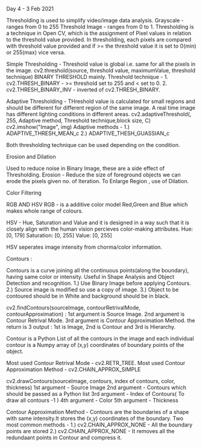 Day 4 - 3 Feb 2021


Thresholding is used to simplify video/image data analysis.
	Grayscale - ranges from 0 to 255
	Threshold  Image - ranges from 0 to 1. 
Thresholding is a technique in Open CV, which is the assignment of Pixel values in relation to the threshold value provided. In thresholding, each pixels are compared with threshold value provided and if >= the threshold value it is set to 0(min) or 255(max) vice versa.

Simple Thresholding - Threshold value is global i.e. same for all the pixels in the image.
	cv2.threshold(source, threshold value, maximumValue, threshold technique)
		BINARY THRESHOLD mainly.
		Threshold technique - 
			1.	cv2.THRESH_BINARY - >= threshold set to 255 and < set to 0.
			2.	cv2.THRESH_BINARY_INV - inverted of cv2.THRESH_BINARY.

Adaptive Thresholding - THreshold value is calculated for small regions and should be different for different region of the same image. A real time image has different lighting conditions in different areas.
	cv2.adaptiveThreshold(<source Image>, 255, Adaptive method, Threshold technique,block size, C)
cv2.imshow("Image", img)
	Adaptive methods - 
		1.) ADAPTIVE_THRESH_MEAN_c
		2.) ADAPTIVE_THESH_GUASSIAN_c


Both thresholding technique can be used depending on the condition.

Erosion and Dilation 

Used to reduce noise in Binary Image, these are a side effect of Thresholding.
Erosion - Reduce the size of foreground objects we can erode the pixels given no. of Iteration.
To Enlarge Region , use of Dilation.


Color Filtering 

RGB AND HSV 
RGB - is a additive color model Red,Green and Blue which makes whole range of colours.

HSV - Hue, Saturation and Value and it is designed in a way such that it is closely align with the human vision percieves color-making attributes.
Hue: [0, 179]
Saturation: [0, 255]
Value: [0, 255]

HSV seperates image intensity from chorma/color information.



Contours :

Contours is a curve joining all the continuous points(along the boundary), having same color or intensity.
Useful in Shape Analysis and Object Detection and recognition.
	1.) Use Binary Image before applying Contours.
	2.) Source image is modified so use a copy of image.
	3.) Object to be contoured should be in White and background should be in black.

cv2.findContours(sourceImage, contourRetrivalMode, contourApproximation) :
	1st argument is Source Image.
	2nd argument is Contour Retrival Mode.
	3rd argument is Contour Approximation Method.
the return is 3 output : 1st is Image, 2nd is Contour and 3rd is Hierarchy.

Contour is a Python List of all the contours in the image and each individual contour is a Numpy array of (x,y) coordinates of boundary points of the object.

Most used Contour Retrival Mode - cv2.RETR_TREE.
Most used Contour Approximation Method - cv2.CHAIN_APPROX_SIMPLE


cv2.drawContours(sourceImage, contours, index of contours, color, thickness)
	1st argument - Source Image 
	2nd argument - Contours which should be passed as a Python list
	3rd argument - Index of Contours( To draw all contours -1 )
	4th argument - Color 
	5th argument - Thickness 


Contour Approximation Method - Contours are the boundaries of a shape with same intensity.It stores the (x,y) coordinates of the boundary. Two most common methods - 
	1.) cv2.CHAIN_APPROX_NONE - All the boundary points are stored 
	2.) cv2.CHAIN_APPROX_NONE - It removes all the redundaant points in Contour and compress it.
	
